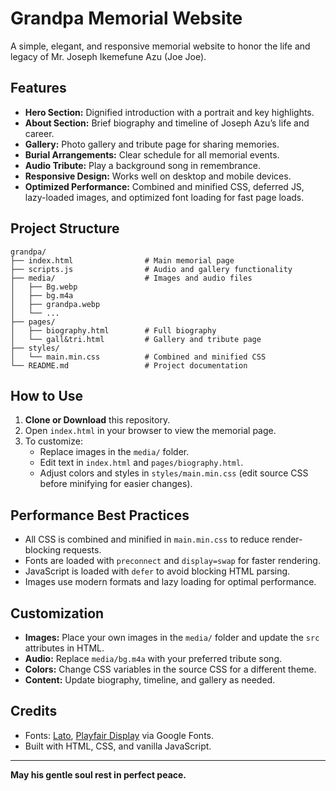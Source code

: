 # Grandpa Memorial Website

A simple, elegant, and responsive memorial website to honor the life and legacy of Mr. Joseph Ikemefune Azu (Joe Joe).

## Features

- **Hero Section:** Dignified introduction with a portrait and key highlights.
- **About Section:** Brief biography and timeline of Joseph Azu’s life and career.
- **Gallery:** Photo gallery and tribute page for sharing memories.
- **Burial Arrangements:** Clear schedule for all memorial events.
- **Audio Tribute:** Play a background song in remembrance.
- **Responsive Design:** Works well on desktop and mobile devices.
- **Optimized Performance:** Combined and minified CSS, deferred JS, lazy-loaded images, and optimized font loading for fast page loads.

## Project Structure

```
grandpa/
├── index.html                # Main memorial page
├── scripts.js                # Audio and gallery functionality
├── media/                    # Images and audio files
│   ├── Bg.webp
│   ├── bg.m4a
│   ├── grandpa.webp
│   └── ...
├── pages/
│   ├── biography.html        # Full biography
│   └── gall&tri.html         # Gallery and tribute page
├── styles/
│   └── main.min.css          # Combined and minified CSS
└── README.md                 # Project documentation
```

## How to Use

1. **Clone or Download** this repository.
2. Open `index.html` in your browser to view the memorial page.
3. To customize:
   - Replace images in the `media/` folder.
   - Edit text in `index.html` and `pages/biography.html`.
   - Adjust colors and styles in `styles/main.min.css` (edit source CSS before minifying for easier changes).

## Performance Best Practices

- All CSS is combined and minified in `main.min.css` to reduce render-blocking requests.
- Fonts are loaded with `preconnect` and `display=swap` for faster rendering.
- JavaScript is loaded with `defer` to avoid blocking HTML parsing.
- Images use modern formats and lazy loading for optimal performance.

## Customization

- **Images:** Place your own images in the `media/` folder and update the `src` attributes in HTML.
- **Audio:** Replace `media/bg.m4a` with your preferred tribute song.
- **Colors:** Change CSS variables in the source CSS for a different theme.
- **Content:** Update biography, timeline, and gallery as needed.

## Credits

- Fonts: [Lato](https://fonts.google.com/specimen/Lato), [Playfair Display](https://fonts.google.com/specimen/Playfair+Display) via Google Fonts.
- Built with HTML, CSS, and vanilla JavaScript.

---

**May his gentle soul rest in perfect peace.**